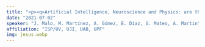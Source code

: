 ```yaml
---
title: "<p><q>Artificial Intelligence, Neuroscience and Physics: are these related?</q><br> <a href='https://huggingface.co/datasets/isp-uv-es/Web_site_legacy/resolve/main/seminars/Mesa_Redonda_Intel_Artif.pdf'>Slides here! (video in 3 parts below)</a> <br> <a href='https://youtu.be/ToKmeRqse4k?si=Fu7NRPPQH9Fielu9'>Part (1/3): Scientific method and perception; Natural Neurons; Artificial Neurons; Statistics and causality; Physics via Artificial Neurons; Illusions in Artificial Nets.</a></p>"
date: "2021-07-02"
speaker: "J. Malo, M. Martínez, A. Gómez, E. Díaz, G. Mateo, A. Martin"
affiliation: "ISP/UV, UJI, UAB, UPF"
img: jesus.webp
---
```


